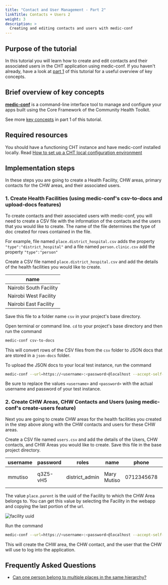 ```yaml
---
title: "Contact and User Management - Part 2"
linkTitle: Contacts + Users 2
weight: 3
description: >
  Creating and editing contacts and users with medic-conf
---
```


## Purpose of the tutorial

In this tutorial you will learn how to create and edit contacts and their associated users in the CHT application using medic-conf. If you haven't already, have a look at [part 1](creating-and-managing-users-and-contacts.md) of this tutorial for a useful overview of key concepts.

## Brief overview of key concepts

[**medic-conf**](https://github.com/medic/medic-conf) is a command-line interface tool to manage and configure your apps built using the Core Framework of the Community Health Toolkit.

See more [key concepts](creating-and-managing-users-and-contacts.md#brief-overview-of-key-concepts) in part 1 of this tutorial.

## Required resources

You should have a functioning CHT instance and have medic-conf installed locally. Read [How to set up a CHT local configuration environment](setting_up_local_configuration_environment.md)

## Implementation steps

In these steps you are going to create a Health Facility, CHW areas, primary contacts for the CHW areas, and their associated users.

### 1. Create Health Facilities (using medic-conf's csv-to-docs and upload-docs features)

To create contacts and their associated users with medic-conf, you will need to create a CSV file with the information of the contacts and the users that you would like to create. The name of the file determines the type of doc created for rows contained in the file.

For example, file named `place.district_hospital.csv` adds the property `"type":"district_hospital"` and a file named `person.clinic.csv` add the property `"type":"person"`

Create a CSV file named `place.district_hospital.csv` and add the details of the health facilities you would like to create.

| name                   |
| ---                    |
| Nairobi South Facility |
| Nairobi West Facility  |
| Nairobi East Facility  |

Save this file to a folder name `csv` in your project's base directory.

Open terminal or command line. `cd` to your project's base directory and then run the command

```zsh
medic-conf csv-to-docs
```

This will convert rows of the CSV files from the `csv` folder to JSON docs that are stored in a `json-docs` folder.

To upload the JSON docs to your local test instance, run the command

```zsh
medic-conf --url=https://<username>:<password>@localhost --accept-self-signed-certs upload-docs
```

Be sure to replace the values `<username>` and `<password>` with the actual username and password of your test instance.

### 2. Create CHW Areas, CHW Contacts and Users (using medic-conf's create-users feature)

Next you are going to create CHW areas for the health facilities you created in the step above along with the CHW contacts and users for these CHW areas.

Create a CSV file named `users.csv` and add the details of the Users, CHW contacts, and CHW Areas you would like to create. Save this file in the base project directory.

| username | password | roles | name | phone | contact.name | contact.phone | contact.sex | contact.age | place.type | place.name | place.parent |
| --- | --- | --- | --- | --- | --- | --- | --- | --- | --- | --- | --- |
| mmutiso | q3Z5-vH5 | district_admin | Mary Mutiso | 0712345678 | Mary Mutiso | 0712345678 | Female | 36 | health_center | Mary Mutiso's Area | `<facility uuid>` |

The value `place.parent` is the uuid of the Facility to which the CHW Area belongs to. You can get this value by selecting the Facility in the webapp and copying the last portion of the url.

![facility uuid](facility-uuid.png "Facility uuid")

Run the command

```zsh
medic-conf --url=https://<username>:<password>@localhost --accept-self-signed-certs create-users
```

This will create the CHW area, the CHW contact, and the user that the CHW will use to log into the application.

## Frequently Asked Questions

- [Can one person belong to multiple places in the same hierarchy?](https://forum.communityhealthtoolkit.org/t/can-one-person-belong-to-multiple-places-in-the-same-hierarchy/101)